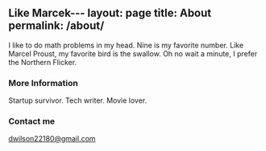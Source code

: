  Like Marcek---
layout: page
title: About
permalink: /about/
---
I like to do math problems in my head. Nine is my favorite number. Like Marcel Proust, my favorite bird is the swallow. Oh no wait a minute, I prefer the Northern Flicker.

### More Information

Startup survivor. Tech writer. Movie lover.

### Contact me

[dwilson22180@gmail.com](mailto:dwilson22180@gmail.com)
